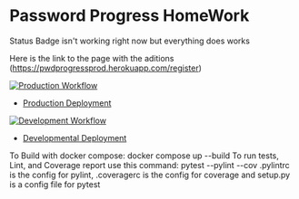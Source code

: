 # Password Progress HomeWork

Status Badge isn't working right now
but everything does works

Here is the link to the page with the aditions (https://pwdprogressprod.herokuapp.com/register)

[![Production Workflow](https://github.com/MaxLozada/PasswordProg/actions/workflows/prod.yml/badge.svg)](https://github.com/MaxLozada/PasswordProg/actions/workflows/prod.yml)

* [Production Deployment](https://pwdprogressprod.herokuapp.com/)


[![Development Workflow](https://github.com/MaxLozada/PasswordProg/actions/workflows/dev.yml/badge.svg)](https://github.com/MaxLozada/PasswordProg/actions/workflows/dev.yml)

* [Developmental Deployment](https://pwdprogressdev.herokuapp.com/)


To Build with docker compose: docker compose up --build
To run tests, Lint, and Coverage report use this command: pytest --pylint --cov
.pylintrc is the config for pylint, .coveragerc is the config for coverage and setup.py is a config file for pytest
